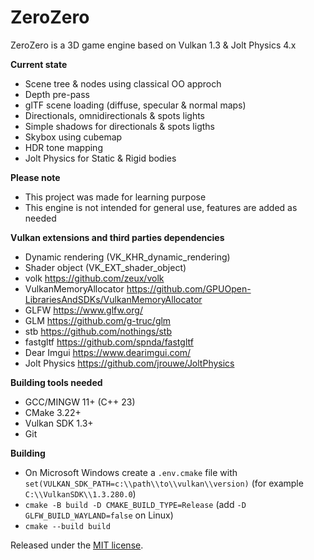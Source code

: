 # ZeroZero

ZeroZero is a 3D game engine based on Vulkan 1.3 & Jolt Physics 4.x

**Current state**
- Scene tree & nodes using classical OO approch
- Depth pre-pass
- glTF scene loading (diffuse, specular & normal maps)
- Directionals, omnidirectionals & spots lights
- Simple shadows for directionals & spots ligths
- Skybox using cubemap
- HDR tone mapping
- Jolt Physics for Static & Rigid bodies

**Please note**
- This project was made for learning purpose
- This engine is not intended for general use, features are added as needed

**Vulkan extensions and third parties dependencies**
- Dynamic rendering (VK_KHR_dynamic_rendering)
- Shader object (VK_EXT_shader_object)
- volk https://github.com/zeux/volk
- VulkanMemoryAllocator https://github.com/GPUOpen-LibrariesAndSDKs/VulkanMemoryAllocator
- GLFW https://www.glfw.org/
- GLM https://github.com/g-truc/glm
- stb https://github.com/nothings/stb
- fastgltf https://github.com/spnda/fastgltf
- Dear Imgui https://www.dearimgui.com/
- Jolt Physics https://github.com/jrouwe/JoltPhysics

**Building tools needed**
- GCC/MINGW 11+ (C++ 23)
- CMake 3.22+
- Vulkan SDK 1.3+ 
- Git

**Building**
- On Microsoft Windows create a `.env.cmake` file with `set(VULKAN_SDK_PATH=c:\\path\\to\\vulkan\\version)` (for example `C:\\VulkanSDK\\1.3.280.0`)
- `cmake -B build -D CMAKE_BUILD_TYPE=Release` (add `-D GLFW_BUILD_WAYLAND=false` on Linux)
- `cmake --build build`

Released under the [MIT license](https://raw.githubusercontent.com/HenriMichelon/zero_zero/main/LICENSE.txt).
